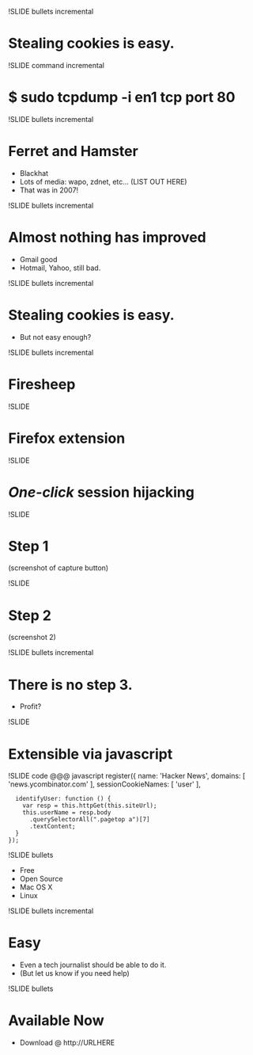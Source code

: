 !SLIDE bullets incremental
# Stealing cookies is easy.

!SLIDE command incremental
# $ sudo tcpdump -i en1 tcp port 80

!SLIDE bullets incremental
# Ferret and Hamster
* Blackhat
* Lots of media: wapo, zdnet, etc... (LIST OUT HERE)
* That was in 2007!

!SLIDE bullets incremental
# Almost nothing has improved
* Gmail good
* Hotmail, Yahoo, still bad.

!SLIDE bullets incremental
# Stealing cookies is easy.
* But not easy enough?

!SLIDE bullets incremental
# Firesheep

!SLIDE 
# Firefox extension

!SLIDE 
# *One-click* session hijacking

!SLIDE
# Step 1
(screenshot of capture button)

!SLIDE 
# Step 2
(screenshot 2)

!SLIDE bullets incremental
# There is no step 3.
* Profit?

!SLIDE
# Extensible via javascript

!SLIDE code
    @@@ javascript
    register({
      name: 'Hacker News',
      domains: [ 'news.ycombinator.com' ],
      sessionCookieNames: [ 'user' ],

      identifyUser: function () {
        var resp = this.httpGet(this.siteUrl);
        this.userName = resp.body
          .querySelectorAll(".pagetop a")[7]
          .textContent;
      }
    });
    
!SLIDE bullets
* Free
* Open Source 
* Mac OS X
* Linux

!SLIDE bullets incremental
# Easy
* Even a tech journalist should be able to do it.
* (But let us know if you need help)

!SLIDE bullets
# Available Now
* Download @ http://URLHERE